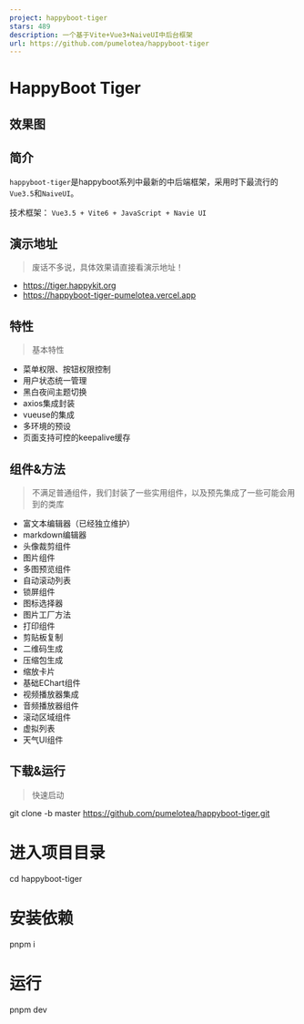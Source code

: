 ```yaml
---
project: happyboot-tiger
stars: 489
description: 一个基于Vite+Vue3+NaiveUI中后台框架
url: https://github.com/pumelotea/happyboot-tiger
---
```


HappyBoot Tiger
===============

效果图
---

简介
--

`happyboot-tiger`是happyboot系列中最新的中后端框架，采用时下最流行的`Vue3.5`和`NaiveUI`。

技术框架： `Vue3.5 + Vite6 + JavaScript + Navie UI`

演示地址
----

> 废话不多说，具体效果请直接看演示地址！

-   https://tiger.happykit.org
-   https://happyboot-tiger-pumelotea.vercel.app

特性
--

> 基本特性

-   菜单权限、按钮权限控制
-   用户状态统一管理
-   黑白夜间主题切换
-   axios集成封装
-   vueuse的集成
-   多环境的预设
-   页面支持可控的keepalive缓存

组件&方法
-----

> 不满足普通组件，我们封装了一些实用组件，以及预先集成了一些可能会用到的类库

-   富文本编辑器（已经独立维护）
-   markdown编辑器
-   头像裁剪组件
-   图片组件
-   多图预览组件
-   自动滚动列表
-   锁屏组件
-   图标选择器
-   图片工厂方法
-   打印组件
-   剪贴板复制
-   二维码生成
-   压缩包生成
-   缩放卡片
-   基础EChart组件
-   视频播放器集成
-   音频播放器组件
-   滚动区域组件
-   虚拟列表
-   天气UI组件

下载&运行
-----

> 快速启动

git clone -b master https://github.com/pumelotea/happyboot-tiger.git
# 进入项目目录
cd happyboot-tiger
# 安装依赖
pnpm i
# 运行
pnpm dev
